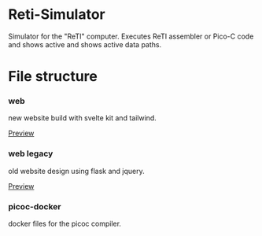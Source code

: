 # Reti-Simulator

Simulator for the "ReTI" computer. Executes ReTI assembler or Pico-C code and shows active and shows active data paths.

# File structure

### web
new website build with svelte kit and tailwind.

[Preview](https://reti-new.gim.one)

### web legacy
old website design using flask and jquery.

[Preview](https://reti.gim.one)

### picoc-docker
docker files for the picoc compiler.